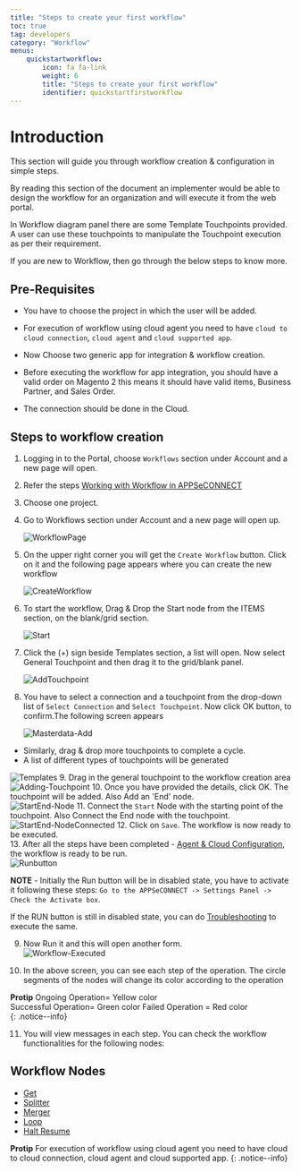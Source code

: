 ```yaml
---
title: "Steps to create your first workflow"
toc: true
tag: developers
category: "Workflow"
menus: 
    quickstartworkflow:
        icon: fa fa-link
        weight: 6
        title: "Steps to create your first workflow" 
        identifier: quickstartfirstworkflow
---
```


# Introduction

This section will guide you through workflow creation & configuration in simple steps.

By reading this section of the document an implementer would be able to design the workflow for an organization and will execute it from the web portal. 

In Workflow diagram panel there are some Template Touchpoints provided. A user can use these touchpoints to manipulate the Touchpoint execution as per their requirement. 

If you are new to Workflow, then go through the below steps to know more.


## Pre-Requisites

* You have to choose the project in which the user will be added.

* For execution of workflow using cloud agent you need to have `cloud to cloud connection`, `cloud agent` and `cloud supported app`.

* Now Choose two generic app for integration & workflow creation.

* Before executing the workflow for app integration, you should have a valid order on Magento 2 this means it should have valid items, Business Partner, and Sales Order. 

* The connection should be done in the Cloud.

## Steps to workflow creation

 1. Logging in to the Portal, choose `Workflows` section under Account and a new page will open.

 2.  Refer the  steps
[Working with Workflow in APPSeCONNECT](/workflow/overview/)

3. Choose one project.

4. Go to Workflows section under Account and a new page will  open up.

   ![WorkflowPage](/staticfiles/workflow-management/media/WorkflowPage.png)

5. On the upper right corner you will get the `Create Workflow` button. Click on it and the following page appears where you can create the new workflow

   ![CreateWorkflow](/staticfiles/workflow-management/media/CreateWorkflow.png)

6. To start the workflow, Drag & Drop the Start node from the ITEMS section, on the blank/grid section.

    ![Start](/staticfiles/workflow-management/media/Start.png)

7. Click the (+) sign beside Templates section, a list will open. Now select General Touchpoint and then drag it to the grid/blank panel.

     ![AddTouchpoint](/staticfiles/workflow-management/media/AddTouchpoint.png)

8. You have to select a connection and a touchpoint from the drop-down list of `Select Connection` and `Select Touchpoint`. Now click OK button, to confirm.The following screen appears

   ![Masterdata-Add](/staticfiles/workflow-management/media/Masterdata-Add.png)

* Similarly, drag & drop more touchpoints to complete a cycle.
* A list of different types of touchpoints will be generated

![Templates](/staticfiles/workflow-management/media/Templates.png)
9. Drag in the general touchpoint to the workflow creation area    
![Adding-Touchpoint](/staticfiles/workflow-management/media/Adding-Touchpoint.png)
10. Once you have provided the details, click OK. The touchpoint will be added. Also Add an 'End' node.    
![StartEnd-Node](/staticfiles/workflow-management/media/StartEnd-Node.png)
11. Connect the `Start` Node with the starting point of the touchpoint. Also Connect the End node with the touchpoint.  
![StartEnd-NodeConnected](/staticfiles/workflow-management/media/StartEnd-NodeConnected.png)
12. Click on `Save`. The workflow is now ready to be executed.   
13. After all the steps have been completed - [Agent & Cloud Configuration](/deployment/Deployment-Configuration/), the workflow is ready to be run.    
![Runbutton](/staticfiles/workflow-management/media/Runbutton.png)

**NOTE** - Initially the Run button will be in disabled state, you have to activate it following these steps:
`Go to the APPSeCONNECT -> Settings Panel -> Check the Activate box`.

If the RUN button is still in disabled state, you can do [Troubleshooting](/workflow/Troubleshooting/) to execute the same.

9. Now Run it and this will open another form.  
 ![Workflow-Executed](/staticfiles/workflow-management/media/Workflow-Executed.png)

10. In the above screen, you can see each step of the operation. The circle segments of the nodes will change its color according to the operation


**Protip** 
           Ongoing Operation= Yellow color  
           Successful Operation= Green color
           Failed Operation  = Red color         
{: .notice--info}

11. You will view messages in each step.  You can check the workflow functionalities for the following nodes:

## Workflow Nodes

* [Get](/workflow/working-with-get/)
* [Splitter](/workflow/working-with-splitter/)
* [Merger](/workflow/working-with-merger/)
* [Loop](/workflow/working-with-loops/)
* [Halt Resume](/workflow/working-with-halt-resume/)

**Protip** For execution of workflow using cloud agent you need to have cloud to cloud connection, cloud agent and cloud supported app.
{: .notice--info}

